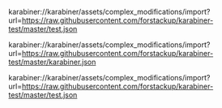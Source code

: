 karabiner://karabiner/assets/complex_modifications/import?url=https://raw.githubusercontent.com/forstackup/karabiner-test/master/test.json

karabiner://karabiner/assets/complex_modifications/import?url=https://raw.githubusercontent.com/forstackup/karabiner-test/master/karabiner.json

karabiner://karabiner/assets/complex_modifications/import?url=https://raw.githubusercontent.com/forstackup/karabiner-test/master/test.json
